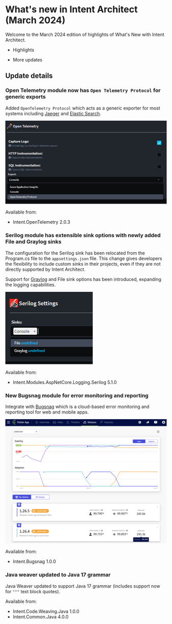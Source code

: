 # What's new in Intent Architect (March 2024)

Welcome to the March 2024 edition of highlights of What's New with Intent Architect.

- Highlights

- More updates

## Update details

### Open Telemetry module now has `Open Telemetry Protocol` for generic exports

Added `OpenTelemetry Protocol` which acts as a generic exporter for most systems including [Jaeger](https://www.jaegertracing.io/docs/1.48/apis/#opentelemetry-protocol-stable) and [Elastic Search](https://www.elastic.co/guide/en/observability/current/open-telemetry.html).

![Open Telemetry Options](images/open-telemetry-options.png)

Available from:

- Intent.OpenTelemetry 2.0.3

### Serilog module has extensible sink options with newly added File and Graylog sinks

The configuration for the Serilog sink has been relocated from the Program.cs file to the `appsettings.json` file. This change gives developers the flexibility to include custom sinks in their projects, even if they are not directly supported by Intent Architect.

Support for [Graylog](https://github.com/serilog-contrib/serilog-sinks-graylog) and File sink options has been introduced, expanding the logging capabilities.

![Serilog sink options](images/serilog-graylog.png)

Available from:

- Intent.Modules.AspNetCore.Logging.Serilog 5.1.0

### New Bugsnag module for error monitoring and reporting

Integrate with [Bugsnag](https://www.bugsnag.com/) which is a cloud-based error monitoring and reporting tool for web and mobile apps.

![Bugsnag UI Sample](images/bugsnag-ui-sample.png)

Available from:

- Intent.Bugsnag 1.0.0

### Java weaver updated to Java 17 grammar

Java Weaver updated to support Java 17 grammar (includes support now for `"""` text block quotes).

Available from:

- Intent.Code.Weaving.Java 1.0.0
- Intent.Common.Java 4.0.0
